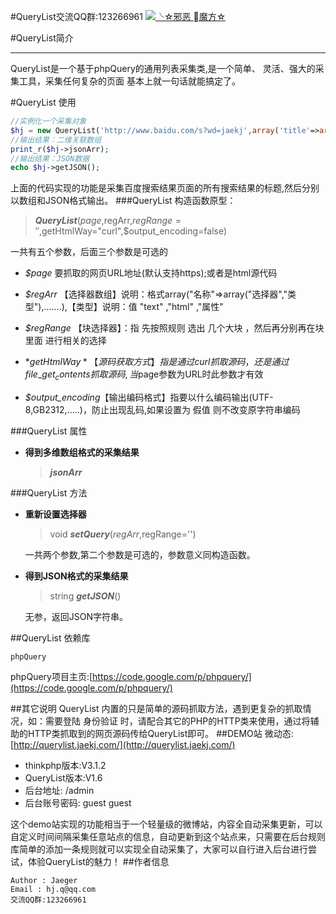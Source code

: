 
#QueryList交流QQ群:123266961 <a target="_blank" href="http://shang.qq.com/wpa/qunwpa?idkey=a1b248ae30b3f711bdab4f799df839300dc7fed54331177035efa0513da027f6"><img border="0" src="http://pub.idqqimg.com/wpa/images/group.png" alt="╰☆邪恶 魔方☆" title="╰☆邪恶 魔方☆"></a>

#QueryList简介
***
QueryList是一个基于phpQuery的通用列表采集类,是一个简单、 灵活、强大的采集工具，采集任何复杂的页面     基本上就一句话就能搞定了。

#QueryList 使用
```php
//实例化一个采集对象
$hj = new QueryList('http://www.baidu.com/s?wd=jaekj',array('title'=>array('h3','text')));
//输出结果：二维关联数组
print_r($hj->jsonArr);
//输出结果：JSON数据
echo $hj->getJSON();
```
上面的代码实现的功能是采集百度搜索结果页面的所有搜索结果的标题,然后分别以数组和JSON格式输出。
###QueryList 构造函数原型：
>***QueryList***($page,$regArr,$regRange='',$getHtmlWay="curl",$output_encoding=false)

一共有五个参数，后面三个参数是可选的

* *$page*            要抓取的网页URL地址(默认支持https);或者是html源代码

* *$regArr*         【选择器数组】说明：格式array("名称"=>array("选择器","类型"),.......),【类型】说明：值 "text" ,"html" ,"属性"

* *$regRange*       【块选择器】：指 先按照规则 选出 几个大块 ，然后再分别再在块里面 进行相关的选择

* *$getHtmlWay*     【源码获取方式】指是通过curl抓取源码，还是通过file\_get_contents抓取源码,当$page参数为URL时此参数才有效

* *$output_encoding*【输出编码格式】指要以什么编码输出(UTF-8,GB2312,.....)，防止出现乱码,如果设置为 假值 则不改变原字符串编码

###QueryList 属性
* **得到多维数组格式的采集结果**

	>***jsonArr***

###QueryList 方法
*  **重新设置选择器**

	>void ***setQuery***($regArr,$regRange='')

	一共两个参数,第二个参数是可选的，参数意义同构造函数。

* **得到JSON格式的采集结果**

	> string ***getJSON***()

	无参，返回JSON字符串。

##QueryList 依赖库
```
phpQuery
```

phpQuery项目主页:[https://code.google.com/p/phpquery/](https://code.google.com/p/phpquery/)

##其它说明
QueryList 内置的只是简单的源码抓取方法，遇到更复杂的抓取情况，如：需要登陆
身份验证 时，请配合其它的PHP的HTTP类来使用，通过将辅助的HTTP类抓取到的网页源码传给QueryList即可。
##DEMO站
微动态:[http://querylist.jaekj.com/](http://querylist.jaekj.com/)

* thinkphp版本:V3.1.2
* QueryList版本:V1.6
* 后台地址: /admin
* 后台账号密码: guest guest

这个demo站实现的功能相当于一个轻量级的微博站，内容全自动采集更新，可以自定义时间间隔采集任意站点的信息，自动更新到这个站点来，只需要在后台规则库简单的添加一条规则就可以实现全自动采集了，大家可以自行进入后台进行尝试，体验QueryList的魅力！
##作者信息
```
Author : Jaeger
Email : hj.q@qq.com
交流QQ群:123266961 
```













